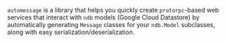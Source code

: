 `automessage` is a library that helps you quickly create `protorpc`-based web services that
interact with `ndb` models (Google Cloud Datastore) by automatically generating `Message` classes
for your `ndb.Model` subclasses, along with easy serialization/deserialization.